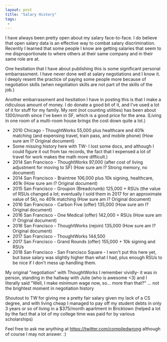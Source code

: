```yaml
---
layout: post
title: "Salary History"
tags:
 -
---
```


I have always been pretty open about my salary face-to-face. I do believe that open salary data is an effective way to combat salary discrimination. Recently I learned that some people I know are getting salaries that seem to me disproportionate to where others at their same company and in their same role are at.

One hesitation that I have about publishing this is some significant personal embarrassment. I have never done well at salary negotiations and I know it. I deeply resent the practice of paying some people more because of negotiation skills (when negotiation skills are not part of the skills of the job.)

Another embarrassment and hesitation I have in posting this is that I make a ridiculous amount of money. I do donate a good bit of it, and I've used a lot of it for stuff for my family. My rent (not counting utilities) has been about 1300/month since I've been in SF, which is a good price for the area. (Living in one room of a multi-room house brings the cost down quite a lot.)

* 2010 Chicago - ThoughtWorks 55,000 plus healthcare and 401k matching (and expensing travel, train pass, and mobile phone) (How sure am I? Original document)
* Some missing history here with TW- I lost some docs, and although I could figure it out from tax records, the fact that I expensed a lot of travel for work makes the math more difficult.)
* 2014 San Francisco - ThoughtWorks 97,000 (after cost of living adjustment for moving to SF) (How sure am I? Strong memory, no document)
* 2014 San Francisco - Braintree 106,000 plus 10k signing, healthcare, 401k (How sure am I? Original document)
* 2015 San Francisco - Groupon (Breadcrumb) 125,000 + RSUs (the value of RSUs changed a lot; eventually I sold them in 2017 for an approximate value of 5k), no 401k matching (How sure am I? Original document)
* 2016 San Francisco - Carbon Five (offer) 135,000 (How sure am I? Original document)
* 2016 San Francisco - One Medical (offer) 142,000 + RSUs (How sure am I? Original document)
* 2016 San Francisco - ThoughtWorks (rejoin) 135,000 (How sure am I? Original document)
* 2017 San Francisco - ThoughtWorks 144,500
* 2017 San Francisco - Grand Rounds (offer) 155,000 + 10k signing and RSUs
* 2018 San Francisco - San Francisco Square - I won't put this here yet, but base salary was slightly higher than what I had, plus enough RSUs to be nice if I don't mess up handling them.

My original "negotiation" with ThoughtWorks I remember vividly- it was in person, standing in the hallway with Julie (who is awesome <3) and I literally said "Well, I make minimum wage now, so... more than that?" ... not the brightest moment in negotiation history

Shoutout to TW for giving me a pretty fair salary given my lack of a CS degree, and with living cheap I managed to pay off my student debts in only 3 years or so of living in a $375/month apartment in Bricktown (helped a lot by the fact that a lot of my college time was paid for by various scholarships)

Feel free to ask me anything at https://twitter.com/compiledwrong although of course I may not answer. :)

